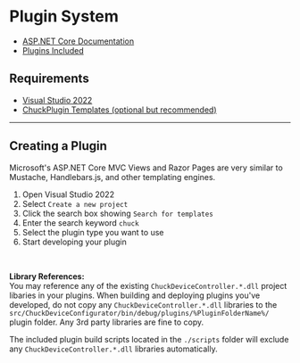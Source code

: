 # Plugin System  

- [ASP.NET Core Documentation](https://learn.microsoft.com/en-us/dotnet/?view=aspnetcore-7.0)
- [Plugins Included](./included-plugins.md)  

## Requirements  
- [Visual Studio 2022](https://visualstudio.microsoft.com/vs/)  
- [ChuckPlugin Templates (optional but recommended)](./project-templates.md)  

<hr>

## Creating a Plugin  
Microsoft's ASP.NET Core MVC Views and Razor Pages are very similar to Mustache, Handlebars.js, and other templating engines.  

1. Open Visual Studio 2022  
1. Select `Create a new project`  
1. Click the search box showing `Search for templates`  
1. Enter the search keyword `chuck`  
1. Select the plugin type you want to use  
1. Start developing your plugin  

<br>

**Library References:**  
You may reference any of the existing `ChuckDeviceController.*.dll` project libaries in your plugins. When building and deploying plugins you've developed, do not copy any `ChuckDeviceController.*.dll` libraries to the `src/ChuckDeviceConfigurator/bin/debug/plugins/%PluginFolderName%/` plugin folder. Any 3rd party libraries are fine to copy.  

The included plugin build scripts located in the `./scripts` folder will exclude any `ChuckDeviceController.*.dll` libraries automatically.  
